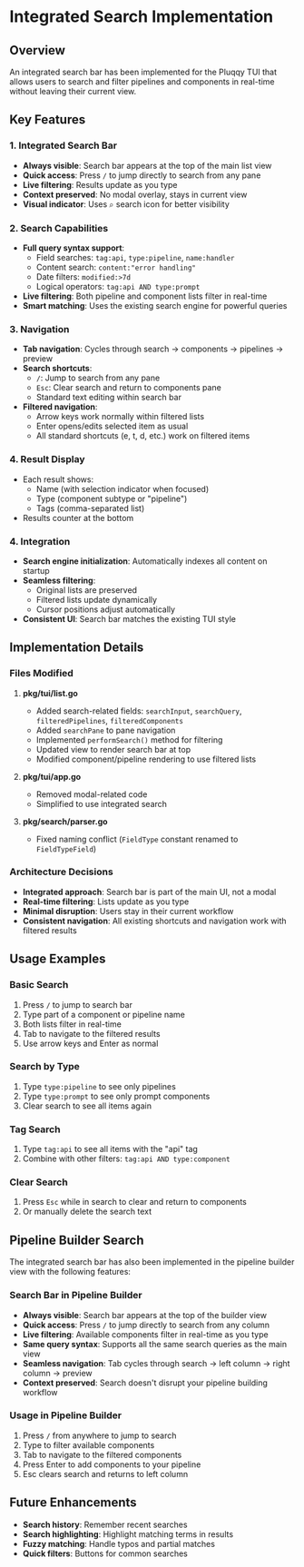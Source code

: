 # Integrated Search Implementation

## Overview
An integrated search bar has been implemented for the Pluqqy TUI that allows users to search and filter pipelines and components in real-time without leaving their current view.

## Key Features

### 1. Integrated Search Bar
- **Always visible**: Search bar appears at the top of the main list view
- **Quick access**: Press `/` to jump directly to search from any pane
- **Live filtering**: Results update as you type
- **Context preserved**: No modal overlay, stays in current view
- **Visual indicator**: Uses ⌕ search icon for better visibility

### 2. Search Capabilities
- **Full query syntax support**: 
  - Field searches: `tag:api`, `type:pipeline`, `name:handler`
  - Content search: `content:"error handling"`
  - Date filters: `modified:>7d`
  - Logical operators: `tag:api AND type:prompt`
- **Live filtering**: Both pipeline and component lists filter in real-time
- **Smart matching**: Uses the existing search engine for powerful queries

### 3. Navigation
- **Tab navigation**: Cycles through search → components → pipelines → preview
- **Search shortcuts**:
  - `/`: Jump to search from any pane
  - `Esc`: Clear search and return to components pane
  - Standard text editing within search bar
- **Filtered navigation**:
  - Arrow keys work normally within filtered lists
  - Enter opens/edits selected item as usual
  - All standard shortcuts (e, t, d, etc.) work on filtered items

### 4. Result Display
- Each result shows:
  - Name (with selection indicator when focused)
  - Type (component subtype or "pipeline")
  - Tags (comma-separated list)
- Results counter at the bottom

### 4. Integration
- **Search engine initialization**: Automatically indexes all content on startup
- **Seamless filtering**: 
  - Original lists are preserved
  - Filtered lists update dynamically
  - Cursor positions adjust automatically
- **Consistent UI**: Search bar matches the existing TUI style

## Implementation Details

### Files Modified
1. **pkg/tui/list.go**
   - Added search-related fields: `searchInput`, `searchQuery`, `filteredPipelines`, `filteredComponents`
   - Added `searchPane` to pane navigation
   - Implemented `performSearch()` method for filtering
   - Updated view to render search bar at top
   - Modified component/pipeline rendering to use filtered lists

2. **pkg/tui/app.go**
   - Removed modal-related code
   - Simplified to use integrated search

3. **pkg/search/parser.go**
   - Fixed naming conflict (`FieldType` constant renamed to `FieldTypeField`)

### Architecture Decisions
- **Integrated approach**: Search bar is part of the main UI, not a modal
- **Real-time filtering**: Lists update as you type
- **Minimal disruption**: Users stay in their current workflow
- **Consistent navigation**: All existing shortcuts and navigation work with filtered results

## Usage Examples

### Basic Search
1. Press `/` to jump to search bar
2. Type part of a component or pipeline name
3. Both lists filter in real-time
4. Tab to navigate to the filtered results
5. Use arrow keys and Enter as normal

### Search by Type
1. Type `type:pipeline` to see only pipelines
2. Type `type:prompt` to see only prompt components
3. Clear search to see all items again

### Tag Search
1. Type `tag:api` to see all items with the "api" tag
2. Combine with other filters: `tag:api AND type:component`

### Clear Search
1. Press `Esc` while in search to clear and return to components
2. Or manually delete the search text

## Pipeline Builder Search

The integrated search bar has also been implemented in the pipeline builder view with the following features:

### Search Bar in Pipeline Builder
- **Always visible**: Search bar appears at the top of the builder view
- **Quick access**: Press `/` to jump directly to search from any column
- **Live filtering**: Available components filter in real-time as you type
- **Same query syntax**: Supports all the same search queries as the main view
- **Seamless navigation**: Tab cycles through search → left column → right column → preview
- **Context preserved**: Search doesn't disrupt your pipeline building workflow

### Usage in Pipeline Builder
1. Press `/` from anywhere to jump to search
2. Type to filter available components
3. Tab to navigate to the filtered components
4. Press Enter to add components to your pipeline
5. Esc clears search and returns to left column

## Future Enhancements
- **Search history**: Remember recent searches
- **Search highlighting**: Highlight matching terms in results
- **Fuzzy matching**: Handle typos and partial matches
- **Quick filters**: Buttons for common searches